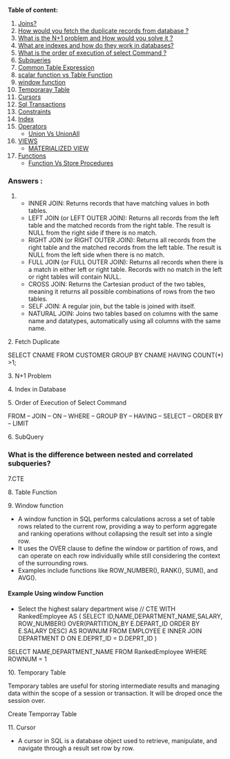 **Table of content:**

1. [Joins?](#ans-1)
2. [How would you fetch the duplicate records from database ?](#ans-2)
3. [What is the N+1 problem and How would you solve it ?](#ans-3)
4. [What are indexes and how do they work in databases?](#ans-4)
5. [What is the order of execution of select Command ?](#ans-5)
6. [Subqueries](#ans-6)
7. [Common Table Expression](#ans-7)
8. [scalar function vs Table Function](#ans-8)
9. [window function](#ans-9)
10. [Temporaray Table](#ans-10)
11. [Cursors](#ans-11)
12. [Sql Transactions](#ans-12)
13. [Constraints]()
14. [Index]()
15. [Operators]()
    - [Union Vs UnionAll]()
16. [VIEWS]()
    - [MATERIALIZED VIEW]()
17. [Functions]()
    - [Function Vs Store Procedures]()

### Answers :

<a id="ans-1"></a>

1.  - INNER JOIN: Returns records that have matching values in both tables.
    - LEFT JOIN (or LEFT OUTER JOIN): Returns all records from the left table and the matched records from the right table. The result is NULL from the right side if there is no match.
    - RIGHT JOIN (or RIGHT OUTER JOIN): Returns all records from the right table and the matched records from the left table. The result is NULL from the left side when there is no match.
    - FULL JOIN (or FULL OUTER JOIN): Returns all records when there is a match in either left or right table. Records with no match in the left or right tables will contain NULL.
    - CROSS JOIN: Returns the Cartesian product of the two tables, meaning it returns all possible combinations of rows from the two tables.
    - SELF JOIN: A regular join, but the table is joined with itself.
    - NATURAL JOIN: Joins two tables based on columns with the same name and datatypes, automatically using all columns with the same name.

<a id="ans-2"></a> 2. Fetch Duplicate

SELECT CNAME FROM CUSTOMER GROUP BY CNAME HAVING COUNT(\*) >1;

<a id="ans-3"></a> 3. N+1 Problem

<a id="ans-4"></a> 4. Index in Database

<a id="ans-5"></a> 5. Order of Execution of Select Command

FROM – JOIN – ON – WHERE – GROUP BY – HAVING – SELECT – ORDER BY – LIMIT

<a id="ans-6"></a> 6. SubQuery

### What is the difference between nested and correlated subqueries?

<a id="ans-7"></a>
7.CTE

<a id="ans-8"></a> 8. Table Function

<a id="ans-9"></a> 9. Window function

- A window function in SQL performs calculations across a set of table rows related to the current row, providing a way to perform aggregate and ranking operations without collapsing the result set into a single row.
- It uses the OVER clause to define the window or partition of rows, and can operate on each row individually while still considering the context of the surrounding rows.
- Examples include functions like ROW_NUMBER(), RANK(), SUM(), and AVG().

#### Example Using window Function

- Select the highest salary department wise
  // CTE
  WITH RankedEmployee AS (
  SELECT ID,NAME,DEPARTMENT_NAME,SALARY,
  ROW_NUMBER() OVER(PARTITION_BY E.DEPART_ID ORDER BY E.SALARY DESC) AS ROWNUM
  FROM
  EMPLOYEE E
  INNER JOIN DEPARTMENT D
  ON E.DEPRT_ID = D.DEPRT_ID
  )

SELECT NAME,DEPARTMENT_NAME FROM RankedEmployee WHERE ROWNUM = 1

<a id="ans-10"></a> 10. Temporary Table

Temporary tables are useful for storing intermediate results and managing data within the scope of a session or transaction. It will be droped once the session over.

Create Temporray Table

<a id="ans-8"></a> 11. Cursor

- A cursor in SQL is a database object used to retrieve, manipulate, and navigate through a result set row by row.

